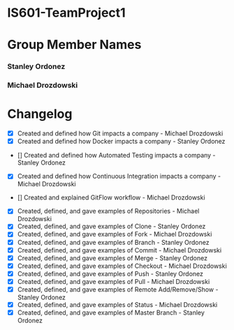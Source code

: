 # IS601-TeamProject1

# Group Member Names
### Stanley Ordonez
### Michael Drozdowski

# Changelog

- [x] Created and defined how Git impacts a company - Michael Drozdowski
- [x] Created and defined how Docker impacts a company - Stanley Ordonez
- [] Created and defined how Automated Testing impacts a company - Stanley Ordonez
- [x] Created and defined how Continuous Integration impacts a company - Michael Drozdowski
- [] Created and explained GitFlow workflow - Michael Drozdowski
- [x] Created, defined, and gave examples of Repositories - Michael Drozdowski
- [x] Created, defined, and gave examples of Clone - Stanley Ordonez
- [x] Created, defined, and gave examples of Fork - Michael Drozdowski
- [x] Created, defined, and gave examples of Branch - Stanley Ordonez
- [x] Created, defined, and gave examples of Commit - Michael Drozdowski
- [x] Created, defined, and gave examples of Merge - Stanley Ordonez
- [x] Created, defined, and gave examples of Checkout - Michael Drozdowski
- [x] Created, defined, and gave examples of Push - Stanley Ordonez
- [x] Created, defined, and gave examples of Pull - Michael Drozdowski
- [x] Created, defined, and gave examples of Remote Add/Remove/Show - Stanley Ordonez
- [x] Created, defined, and gave examples of Status - Michael Drozdowski
- [x] Created, defined, and gave examples of Master Branch - Stanley Ordonez
